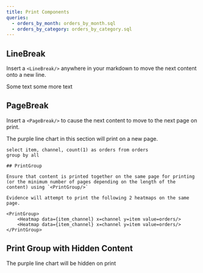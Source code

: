 ```yaml
---
title: Print Components
queries:
  - orders_by_month: orders_by_month.sql
  - orders_by_category: orders_by_category.sql
---
```


## LineBreak
Insert a `<LineBreak/>` anywhere in your markdown to move the next content onto a new line.

Some text <LineBreak/> some more text

## PageBreak
Insert a `<PageBreak/>` to cause the next content to move to the next page on print.

The purple line chart in this section will print on a new page.

<LineChart 
    data={orders_by_month} 
    x=month
    y=sales_usd0k 
    yAxisTitle="Sales per Month"
    yFmt=eur
    xFmt='mmm d'
/>

<PageBreak/>

<LineChart 
    data={orders_by_month} 
    x=month
    y=sales_usd0k 
    yAxisTitle="Sales per Month"
    yFmt=eur
    xFmt='mmm d'
    lineColor=purple
/>


```item_channel
select item, channel, count(1) as orders from orders
group by all
```

    ## PrintGroup

    Ensure that content is printed together on the same page for printing (or the minimum number of pages depending on the length of the content) using `<PrintGroup/>`

    Evidence will attempt to print the following 2 heatmaps on the same page.

    <PrintGroup>
        <Heatmap data={item_channel} x=channel y=item value=orders/>
        <Heatmap data={item_channel} x=channel y=item value=orders/>
    </PrintGroup>

## Print Group with Hidden Content

The purple line chart will be hidden on print

<LineChart 
    data={orders_by_month} 
    x=month
    y=sales_usd0k 
    yAxisTitle="Sales per Month"
    yFmt=eur
    xFmt='mmm d'
/>

<PrintGroup hidden=true>
    <LineChart 
        data={orders_by_month} 
        x=month
        y=sales_usd0k 
        yAxisTitle="Sales per Month"
        yFmt=eur
        xFmt='mmm d'
        lineColor=purple
    />
</PrintGroup>